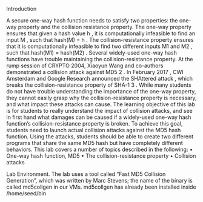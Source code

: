 Introduction

A secure one-way hash function needs to satisfy two properties: the one-way property and the collision resistance property. The one-way property ensures that given a hash value h , it is computationally infeasible
to find an input M , such that hash(M) = h . The collision-resistance property ensures that it is computationally infeasible to find two different inputs M1 and M2 , such that hash(M1) = hash(M2) .
Several widely-used one-way hash functions have trouble maintaining the collision-resistance property. At
the rump session of CRYPTO 2004, Xiaoyun Wang and co-authors demonstrated a collision attack against
MD5 2
. In February 2017 , CWI Amsterdam and Google Research announced the SHAttered attack ,
which breaks the collision-resistance property of SHA-1 3
.
While many students do not have trouble understanding the importance of the one-way property, they cannot easily grasp why the collision-resistance property is necessary, and what impact these attacks can cause.
The learning objective of this lab is for students to really understand the impact of collision attacks, and
see in first hand what damages can be caused if a widely-used one-way hash function’s collision-resistance
property is broken. To achieve this goal, students need to launch actual collision attacks against the MD5
hash function. Using the attacks, students should be able to create two different programs that share the
same MD5 hash but have completely different behaviors. This lab covers a number of topics described in
the following:
• One-way hash function, MD5
• The collision-resistance property
• Collision attacks

Lab Environment.
The lab uses a tool called “Fast MD5 Collision Generation”, which was written by Marc Stevens; the
name of the binary is called md5collgen in our VMs. md5collgen has already been installed inside
/home/seed/bin
